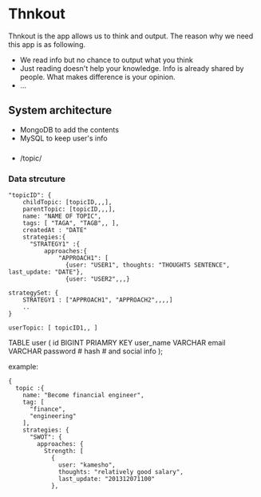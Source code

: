 # Thnkout 

Thnkout is the app allows us to think and output.
The reason why we need this app is as following.

 * We read info but no chance to output what you think
 * Just reading doesn't help your knowledge. Info is already shared by people. What makes difference is your opinion.
 * ... 


## System architecture

 - MongoDB to add the contents
 - MySQL to keep user's info

### 

 - /topic/<topicID>

### Data strcuture

    "topicID": {
        childTopic: [topicID,,,],
        parentTopic: [topicID,,,],
        name: "NAME OF TOPIC",
        tags: [ "TAGA", "TAGB",, ],
        createdAt : "DATE"
        strategies:{
          "STRATEGY1" :{
              approaches:{
                  "APPROACH1": [
                    {user: "USER1", thoughts: "THOUGHTS SENTENCE", last_update: "DATE"},
                    {user: "USER2",,,}

    strategySet: { 
        STRATEGY1 : ["APPROACH1", "APPROACH2",,,,]
        ..
    }

    userTopic: [ topicID1,, ]


TABLE user (
    id BIGINT PRIAMRY KEY
    user_name VARCHAR
    email VARCHAR
    password # hash
    # and social info
);




example: 

    {
      topic :{
        name: "Become financial engineer",
        tag: [
          "finance",
          "engineering"
        ],
        strategies: {
          "SWOT": {
            approaches: {
              Strength: [
                {
                  user: "kamesho",
                  thoughts: "relatively good salary",
                  last_update: "201312071100"
                },
    
